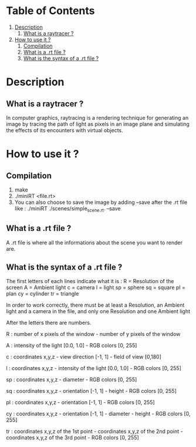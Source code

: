 
# Table of Contents

1.  [Description](#org5faae63)
    1.  [What is a raytracer ?](#org860fb6e)
2.  [How to use it ?](#org5da5da8)
    1.  [Compilation](#org64ba708)
    2.  [What is a .rt file ?](#org892e464)
    3.  [What is the syntax of a .rt file ?](#orgb63c26e)



<a id="org5faae63"></a>

# Description


<a id="org860fb6e"></a>

## What is a raytracer ?

In computer graphics, raytracing is a rendering technique for generating an image by tracing the path of light as pixels in an image plane and simulating the effects of its encounters with virtual objects.


<a id="org5da5da8"></a>

# How to use it ?


<a id="org64ba708"></a>

## Compilation

1.  make
2.  ./miniRT <file.rt>
3.  You can also choose to save the image by adding &#x2013;save after the .rt file like : ./miniRT ./scenes/simple<sub>scene.rt</sub>. &#x2013;save


<a id="org892e464"></a>

## What is a .rt file ?

A .rt file is where all the informations about the scene you want to render are.


<a id="orgb63c26e"></a>

## What is the syntax of a .rt file ?

The first letters of each lines indicate what it is :
	R = Resolution of the screen
	A = Ambient light
	c = camera
	l = light
	sp = sphere
	sq = square
	pl = plan
	cy = cylinder
	tr = triangle

In order to work correctly, there must be at least a Resolution, an Ambient light and a camera in the file, and only one Resolution and one Ambient light

After the letters there are numbers.

R : number of x pixels of the window - number of y pixels of the window

A : intensity of the light [0.0, 1.0] - RGB colors [0, 255]

c : coordinates x,y,z - view direction [-1, 1] - field of view [0,180]

l : coordinates x,y,z - intensity of the light [0.0, 1.0] - RGB colors [0, 255]

sp : coordinates x,y,z - diameter - RGB colors [0, 255]

sq : coordinates x,y,z - orientation [-1, 1] - height - RGB colors [0, 255]

pl : coordinates x,y,z - orientation [-1, 1] - RGB colors [0, 255]

cy : coordinates x,y,z - orientation [-1, 1] - diameter - height - RGB colors [0, 255]

tr : coordinates x,y,z of the 1st point - coordinates x,y,z of the 2nd point - coordinates x,y,z of the 3rd point - RGB colors [0, 255]


